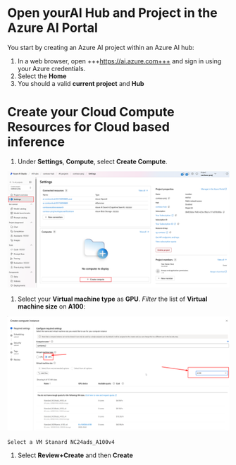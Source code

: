 # Open yourAI Hub and Project in the Azure AI Portal

You start by creating an Azure AI project within an Azure AI hub:

1. In a web browser, open +++https://ai.azure.com+++ and sign in using your Azure credentials.
1. Select the **Home** 
1. You should a valid **current project** and **Hub**

# Create your Cloud Compute Resources for Cloud based inference

1. Under **Settings**, **Compute**, select **Create Compute**.

  ![Create Azure AI Compute](./images/compute-create.png)

1. Select your **Virtual machine type** as **GPU**. *Filter* the list of **Virtual machine size** on **A100**: 
    
  ![Compte Size](./images/compute-size.png)
    
    Select a VM Stanard NC24ads_A100v4

1. Select **Review+Create** and then **Create**
